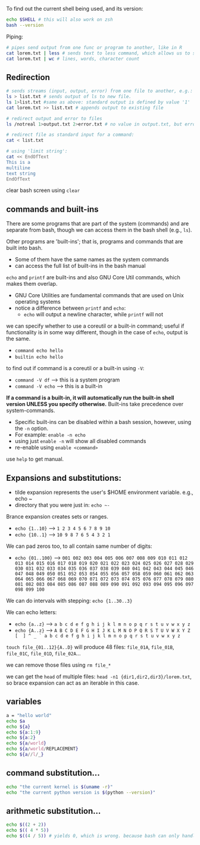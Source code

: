 To find out the current shell being used, and its version:
```bash
echo $SHELL # this will also work on zsh
bash --version
```

Piping:
```bash
# pipes send output from one func or program to another, like in R
cat lorem.txt | less # sends text to less command, which allows us to scroll output with arrowkeys like in a PDF
cat lorem.txt | wc # lines, words, character count
```

## Redirection
```bash
# sends streams (input, output, error) from one file to another, e.g.:
ls > list.txt # sends output of ls to new file.
ls 1>list.txt #same as above: standard output is defined by value '1'
cat lorem.txt >> list.txt # appends output to existing file

# redirect output and error to files
ls /notreal 1>output.txt 2>error.txt # no value in output.txt, but error is saved in error.txt

# redirect file as standard input for a command:
cat < list.txt

# using 'limit string':
cat << EndOfText
This is a 
multiline
text string
EndOfText
```

clear bash screen using `clear`

## commands and built-ins
There are some programs that are part of the system (commands) and are separate from bash, though we can access them in the bash shell (e.g., `ls`).

Other programs are 'built-ins'; that is, programs and commands that are built into bash.
  - Some of them have the same names as the system commands
  - can access the full list of built-ins in the bash manual

`echo` and `printf` are built-ins and also GNU Core Util commands, which makes them overlap.
- GNU Core Utilities are fundamental commands that are used on Unix operating systems
- notice a difference between `printf` and `echo`:
  - `echo` will output a newline character, while `printf` will not

we can specify whether to use a coreutil or a built-in command; useful if functionality is in some way different, though in the case of `echo`, output is the same.
- `command echo hello`
- `builtin echo hello`

to find out if command is a coreutil or a built-in using `-V`:
- `command -V df` --> this is a system program
- `command -V echo` --> this is a built-in


**If a command is a built-in, it will automatically run the built-in shell version UNLESS you specify otherwise.** Built-ins take precedence over system-commands.
- Specific built-ins can be disabled within a bash session, however, using the `-n` option.
- For example: `enable -n echo` 
- using just `enable -n` will show all disabled commands
- re-enable using `enable <command>`


use `help` to get manual.

## Expansions and substitutions:
- tilde expansion represents the user's $HOME environment variable. e.g., echo ~
- directory that you were just in: `echo ~-`

Brance expansion creates sets or ranges.
- `echo {1..10}` --> `1 2 3 4 5 6 7 8 9 10`
- `echo {10..1}` --> `10 9 8 7 6 5 4 3 2 1`

We can pad zeros too, to all contain same number of digits:
- `echo {01..100}` --> `001 002 003 004 005 006 007 008 009 010 011 012 013 014 015 016 017 018 019 020 021 022 023 024 025 026 027 028 029 030 031 032 033 034 035 036 037 038 039 040 041 042 043 044 045 046 047 048 049 050 051 052 053 054 055 056 057 058 059 060 061 062 063 064 065 066 067 068 069 070 071 072 073 074 075 076 077 078 079 080 081 082 083 084 085 086 087 088 089 090 091 092 093 094 095 096 097 098 099 100`

We can do intervals with stepping: ```echo {1..30..3}```

We can echo letters:
- `echo {a..z}` --> `a b c d e f g h i j k l m n o p q r s t u v w x y z`
- `echo {A..z}` --> ```A B C D E F G H I J K L M N O P Q R S T U V W X Y Z [  ] ^ _ ` a b c d e f g h i j k l m n o p q r s t u v w x y z```

`touch file_{01..12}{A..D}` will produce 48 files: `file_01A`, `file_01B`, `file_01C`, `file_01D`, `file_02A`... 

we can remove those files using `rm file_*`

we can get the `head` of multiple files: `head -n1 {dir1,dir2,dir3}/lorem.txt`, so brace expansion can act as an iterable in this case.

## variables
```bash
a = "hello world"
echo $a
echo ${a}
echo ${a:1:9}
echo ${a:2}
echo ${a/world}
echo ${a/world/REPLACEMENT}
echo ${a//l/_}
```

## command substitution... 
```bash
echo "the current kernel is $(uname -r)"
echo "the current python version is $(python --version)"
```

## arithmetic substitution...
```bash
echo $((2 + 2))
echo $(( 4 * 5))
echo $((4 / 5)) # yields 0, which is wrong. because bash can only handle integers
```